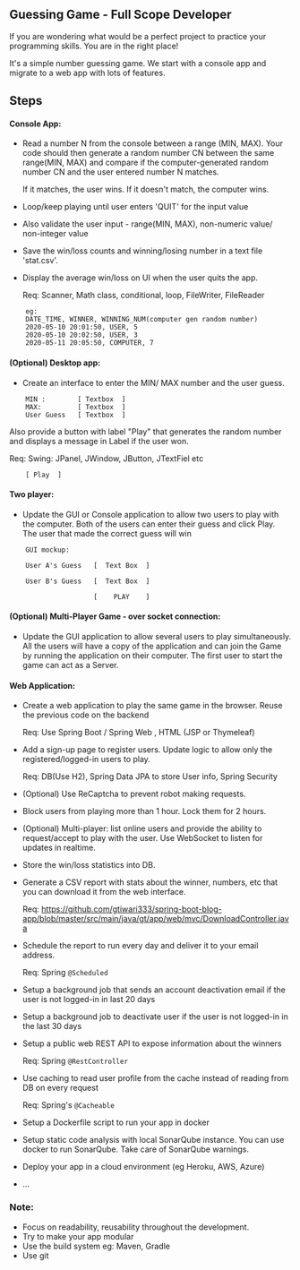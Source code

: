 
## Guessing Game - Full Scope Developer

If you are wondering what would be a perfect project to practice your programming skills. You are in the right place!

It's a simple number guessing game. We start with a console app and migrate to a web app with lots of features.

## Steps


#### Console App:

- Read a number N from the console between a range (MIN, MAX). Your code should then generate a random number CN between the same range(MIN, MAX) and compare if the computer-generated random number CN and the user entered number N matches.

    If it matches, the user wins. If it doesn't match, the computer wins.
   
- Loop/keep playing until user enters 'QUIT' for the input value

- Also validate the user input - range(MIN, MAX), non-numeric value/ non-integer value


- Save the win/loss counts and winning/losing number in a text file 'stat.csv'. 

- Display the average win/loss on UI when the user quits the app.

    Req: Scanner, Math class, conditional, loop, FileWriter, FileReader

```
    eg:
    DATE_TIME, WINNER, WINNING_NUM(computer gen random number)
    2020-05-10 20:01:50, USER, 5
    2020-05-10 20:02:50, USER, 3
    2020-05-11 20:05:50, COMPUTER, 7
```

#### (Optional) Desktop app:

- Create an interface to enter the MIN/ MAX number and the user guess.

```
    MIN :        [ Textbox  ]
    MAX:         [ Textbox  ]
    User Guess   [ Textbox  ]
```

Also provide a button with label "Play" that generates the random number and displays a message in Label if the user won.

Req: Swing: JPanel, JWindow, JButton, JTextFiel etc


```
    [ Play  ]
```


#### Two player:
- Update the GUI or Console application to allow two users to play with the computer. Both of the users can enter their guess and click Play. The user that made the correct guess will win

```
    GUI mockup:

    User A's Guess   [  Text Box  ]
    
    User B's Guess   [  Text Box  ]

                     [    PLAY    ]
```

#### (Optional) Multi-Player Game - over socket connection:
- Update the GUI application to allow several users to play simultaneously. All the users will have a copy of the application and can join the Game by running the application on their computer. The first user to start the game can act as a Server.

#### Web Application:

- Create a web application to play the same game in the browser. Reuse the previous code on the backend

    Req: Use Spring Boot / Spring Web , HTML (JSP or Thymeleaf)

- Add a sign-up page to register users. Update logic to allow only the registered/logged-in users to play. 
    
    Req: DB(Use H2), Spring Data JPA to store User info, Spring Security
 
- (Optional) Use ReCaptcha to prevent robot making requests.

- Block users from playing more than 1 hour. Lock them for 2 hours.

- (Optional) Multi-player: list online users and provide the ability to request/accept to play with the user. Use WebSocket to listen for updates in realtime.

- Store the win/loss statistics into DB. 

-  Generate a CSV report with stats about the winner, numbers, etc that you can download it from the web interface. 

    Req: https://github.com/gtiwari333/spring-boot-blog-app/blob/master/src/main/java/gt/app/web/mvc/DownloadController.java

-  Schedule the report to run every day and deliver it to your email address.

    Req: Spring `@Scheduled` 

-  Setup a background job that sends an account deactivation email if the user is not logged-in in last 20 days

-  Setup a background job to deactivate user if the user is not logged-in in the last 30 days

-  Setup a public web REST API to expose information about the winners

    Req: Spring `@RestController`

-  Use caching to read user profile from the cache instead of reading from DB on every request
    
    Req: Spring's `@Cacheable`

-  Setup a Dockerfile script to run your app in docker 

-  Setup static code analysis with local SonarQube instance. You can use docker to run SonarQube. Take care of SonarQube warnings.

-  Deploy your app in a cloud environment (eg Heroku, AWS, Azure)

-  ...


### Note: 

- Focus on readability, reusability throughout the development.
- Try to make your app modular
- Use the build system eg: Maven, Gradle
- Use git 
